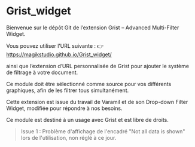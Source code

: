 # Grist_widget

Bienvenue sur le dépôt Git de l’extension Grist – Advanced Multi-Filter Widget.

Vous pouvez utiliser l’URL suivante :
👉 https://magikstudio.github.io/Grist_widget/

ainsi que l’extension d’URL personnalisée de Grist pour ajouter le système de filtrage à votre document.


Ce module doit être sélectionné comme source pour vos différents graphiques, afin de les filtrer tous simultanément.

Cette extension est issue du travail de Varamil et de son Drop-down Filter Widget, modifiée pour répondre à nos besoins.

Ce module est destiné à un usage avec Grist et est libre de droits.

> Issue 1 : Problème d'affichage de l'encadré "Not all data is shown" lors de l'utilisation, non réglé à ce jour. 

